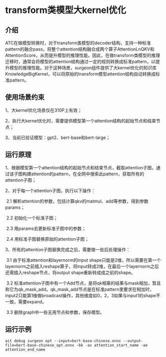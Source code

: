 # transform类模型大kernel优化

## 介绍

ATC在做模型转换时，对于transform类模型的decoder结构，支持一种标准pattern的融合pass，将整个attention结构融合成两个算子AttentionLnQKV和AttentionScore，从而提升模型的推理性能。因此，在做transform类模型的推理迁移时，通常会将模型的attention结构通过一定的规则转换成标准pattern，以提升模型的推理性能。对于这种场景，surgeon组件提供了大kernel优化的知识库KnowledgeBigKernel，可以将原始的transform模型attention结构自动转换成标准pattern。

## 使用场景约束

1、大kernel优化场景仅在310P上有效；

2、执行大kernel优化时，需要提供模型第一个attention结构的起始节点和结束节点；

3、当前已验证模型：gpt2、bert-base和bert-large；

## 运行原理

1、根据模型第一个attention结构的起始节点和结束节点，截取attention子图，通过该子图构建attention的pattern，在全网中搜索此pattern，获取所有的attention子图；

2、对于每一个attention子图，执行以下操作：

​	2.1 解析attention的参数，包括计算qkv的matmul、add等参数，得到参数params；

​	2.2 初始化一个标准子图；

​	2.3 用params去更新标准子图中的参数；

​	2.4 用标准子图替换原始的attention子图；

3、所有的attention子图替换完成之后，需要做一些后处理操作：

​	3.1 由于标准attention和layernorm的input shape只能是2维，所以需要在第一个layernorm之前插入reshape算子，将input转成2维，在最后一个layernorm之后还需插入reshape节点，将output shape重新转成成之前的shape。

​	3.2 标准attention子图中有一个Add节点，是将qk相乘的结果与mask相加，暂且称它为qk_mask_add。qk_mask_add节点是在标准pattern里要求在相加时，input2只能第1维做broadcast操作，其他维度如0，2，3如果与input1的shape不一致，需要expand。

​	3.3 删除graph中一些无用节点和参数，保存模型。

## 运行示例

```shell
ait debug surgeon opt --input=bert-base-chinese.onnx --output-file=bert-base-chinese_opt.onnx -bk -as attention_start_name -ae attention_end_name
```

